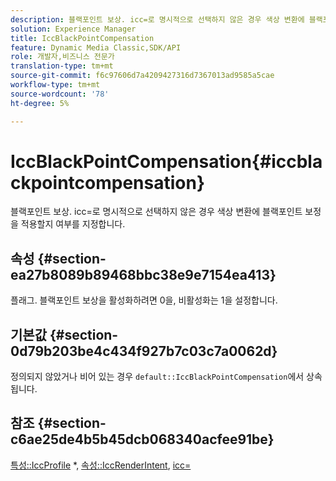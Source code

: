 ```yaml
---
description: 블랙포인트 보상. icc=로 명시적으로 선택하지 않은 경우 색상 변환에 블랙포인트 보정을 적용할지 여부를 지정합니다.
solution: Experience Manager
title: IccBlackPointCompensation
feature: Dynamic Media Classic,SDK/API
role: 개발자,비즈니스 전문가
translation-type: tm+mt
source-git-commit: f6c97606d7a4209427316d7367013ad9585a5cae
workflow-type: tm+mt
source-wordcount: '78'
ht-degree: 5%

---
```



# IccBlackPointCompensation{#iccblackpointcompensation}

블랙포인트 보상. icc=로 명시적으로 선택하지 않은 경우 색상 변환에 블랙포인트 보정을 적용할지 여부를 지정합니다.

## 속성 {#section-ea27b8089b89468bbc38e9e7154ea413}

플래그. 블랙포인트 보상을 활성화하려면 0을, 비활성화는 1을 설정합니다.

## 기본값 {#section-0d79b203be4c434f927b7c03c7a0062d}

정의되지 않았거나 비어 있는 경우 `default::IccBlackPointCompensation`에서 상속됩니다.

## 참조 {#section-c6ae25de4b5b45dcb068340acfee91be}

[특성::IccProfile](../../../../../is-api/image-catalog/image-serving-api-ref/c-image-catalog-reference/c-attributes-reference/r-iccprofilecmyk.md#reference-db89f9dac33e447cadb359ec1ba27ee0) *,  [속성::IccRenderIntent](../../../../../is-api/image-catalog/image-serving-api-ref/c-image-catalog-reference/c-attributes-reference/r-iccrenderintent.md#reference-012f207f28bd4406a5368d23ed95a51f),  [icc=](../../../../../is-api/http-ref/image-serving-api-ref/c-http-protocol-reference/c-command-reference/r-icc.md#reference-182b5679e21e4df3b4d330535a5a7517)
